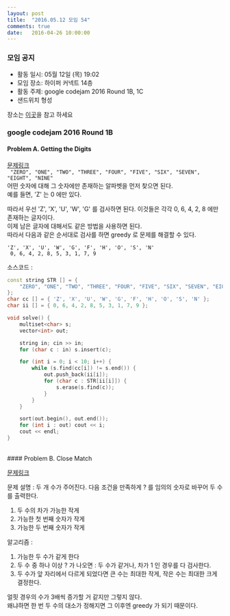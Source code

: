 ```yaml
---
layout: post
title:  "2016.05.12 모임 54"
comments: true
date:   2016-04-26 10:00:00
---
```


### 모임 공지

- 활동 일시: 05월 12일 (목) 19:02
- 모임 장소: 하이퍼 커넥트 14층
- 활동 주제: google codejam 2016 Round 1B, 1C
- 샌드위치 형성

장소는 [이곳](http://career.hpcnt.com/)을 참고 하세요


### google codejam 2016 Round 1B

#### Problem A. Getting the Digits

[문제링크](https://code.google.com/codejam/contest/dashboard?c=11254486#s=p0)
<br>
``` "ZERO", "ONE", "TWO", "THREE", "FOUR", "FIVE", "SIX", "SEVEN", "EIGHT", "NINE"```<br>
어떤 숫자에 대해 그 숫자에만 존재하는 알파벳을 먼저 찾으면 된다.<br>
예를 들면, 'Z' 는 0 에만 있다.<br>

따라서 우선 'Z', 'X', 'U', 'W', 'G' 를 검사하면 된다. 이것들은 각각 0, 6, 4, 2, 8 에만 존재하는 글자이다.<br>
이제 남은 글자에 대해서도 같은 방법을 사용하면 된다.<br>
따라서 다음과 같은 순서대로 검사를 하면 greedy 로 문제를 해결할 수 있다.

``` 'Z', 'X', 'U', 'W', 'G', 'F', 'H', 'O', 'S', 'N' ``` <br>
```  0, 6, 4, 2, 8, 5, 3, 1, 7, 9 ```

소스코드 :

```cpp
const string STR [] = {
    "ZERO", "ONE", "TWO", "THREE", "FOUR", "FIVE", "SIX", "SEVEN", "EIGHT", "NINE"
};
char cc [] = { 'Z', 'X', 'U', 'W', 'G', 'F', 'H', 'O', 'S', 'N' };
char ii [] = { 0, 6, 4, 2, 8, 5, 3, 1, 7, 9 };

void solve() {
    multiset<char> s;
    vector<int> out;

    string in; cin >> in;
    for (char c : in) s.insert(c);

    for (int i = 0; i < 10; i++) {
        while (s.find(cc[i]) != s.end()) {
            out.push_back(ii[i]);
            for (char c : STR[ii[i]]) {
                s.erase(s.find(c));
            }
        }
    }

    sort(out.begin(), out.end());
    for (int i : out) cout << i;
    cout << endl;
}
```

<br>
#### Problem B. Close Match

[문제링크](https://code.google.com/codejam/contest/dashboard?c=11254486#s=p1)

문제 설명 : 두 개 수가 주어진다. 다음 조건을 만족하게 ? 를 임의의 숫자로 바꾸어 두 수를 출력한다.

1. 두 수의 차가 가능한 작게
2. 가능한 첫 번째 숫자가 작게
3. 가능한 두 번째 숫자가 작게

알고리즘 : 

1. 가능한 두 수가 같게 한다
2. 두 수 중 하나 이상 ? 가 나오면 : 두 수가 같거나, 차가 1 인 경우를 다 검사한다.
3. 두 수가 앞 자리에서 다르게 되었다면 큰 수는 최대한 작게, 작은 수는 최대한 크게 결정한다.

얼핏 경우의 수가 3배씩 증가할 거 같지만 그렇지 않다.<br>
왜냐하면 한 번 두 수의 대소가 정해지면 그 이후엔 greedy 가 되기 때문이다.
